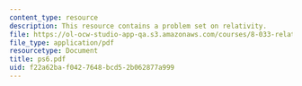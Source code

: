 ```yaml
---
content_type: resource
description: This resource contains a problem set on relativity.
file: https://ol-ocw-studio-app-qa.s3.amazonaws.com/courses/8-033-relativity-fall-2006/f22a62baf0427648bcd52b062877a999_ps6.pdf
file_type: application/pdf
resourcetype: Document
title: ps6.pdf
uid: f22a62ba-f042-7648-bcd5-2b062877a999
---
```

